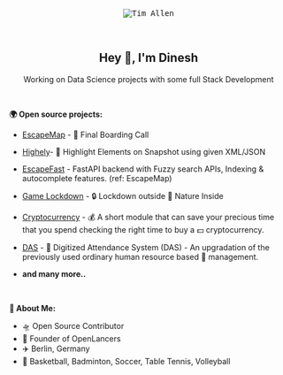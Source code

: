 <p align="center">
  <kbd>
  <img src="https://raw.githubusercontent.com/IamDinni/IamDinni/main/tim_allen.gif" alt="Tim Allen" />
  </kbd>
</p>

&nbsp;

<h2 align="center">
  Hey 👋, I'm Dinesh
</h2>

<p align="center">
    Working on Data Science projects with some full Stack Development
</p>

&nbsp;

**🌍 Open source projects:**

- [EscapeMap](https://github.com/IamDinni/EscapeMap) - 📢 Final Boarding Call

- [Highely](https://github.com/IamDinni/highely)- 🔰 Highlight Elements on Snapshot using given XML/JSON

- [EscapeFast](https://github.com/IamDinni/EscapeFast) - FastAPI backend with Fuzzy search APIs, Indexing & autocomplete features. (ref: EscapeMap)

- [Game Lockdown](https://github.com/IamDinni/Lockdown) - 🔒 Lockdown outside 🌄 Nature Inside

- [Cryptocurrency](https://github.com/IamDinni/Cryptocurrency) - 💰 A short module that can save your precious time that you spend checking the right time to buy a 💵 cryptocurrency.

- [DAS](https://github.com/IamDinni/IEEE-das) - 🙋 Digitized Attendance System (DAS) - An upgradation of the previously used ordinary human resource based 📒  management.

- **and many more..**

&nbsp;

**🕺 About Me:**

 - 🛸 Open Source Contributor
 - 💼  Founder of OpenLancers
 - ✈️  Berlin, Germany
 - 🏀  Basketball, Badminton, Soccer, Table Tennis, Volleyball

&nbsp;

<br/>
